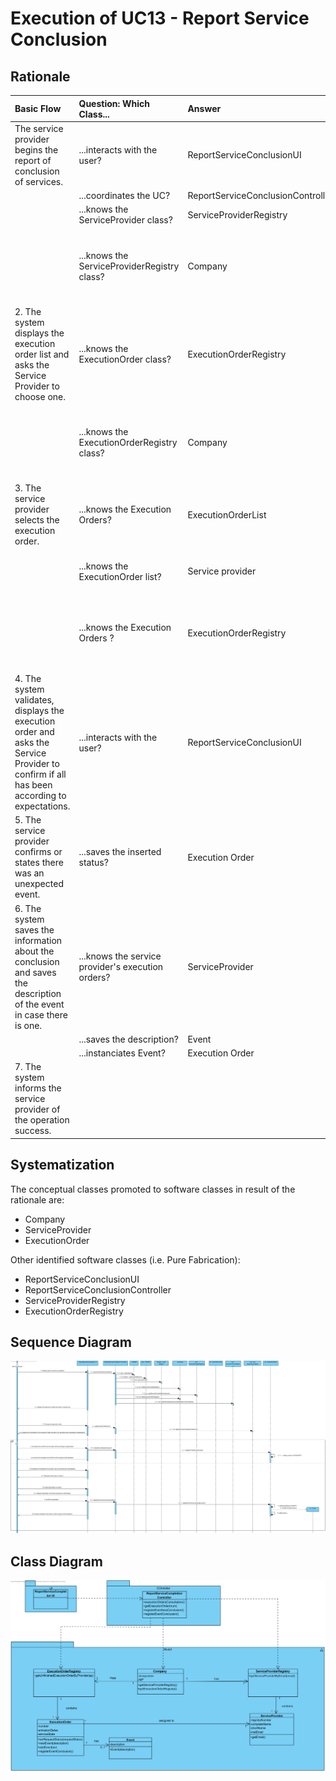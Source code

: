 # Execution of UC13 - Report Service Conclusion

## Rationale

| Basic Flow | Question: Which Class... | Answer | Justification |
|:-------------------------------------------------------------------------------------------------------|:------------------------------------------------------------|:-----------------------------------------------|:---------------------------------------------------------------------------------------------------------------------|
|The service provider begins the report of conclusion of services.|...interacts with the user?| ReportServiceConclusionUI | Pure Fabrication |
||...coordinates the UC?| ReportServiceConclusionController | Controller |
||...knows the ServiceProvider class?| ServiceProviderRegistry | HC + LC |
||...knows the ServiceProviderRegistry class?| Company | HC + LC - The Company delegates it's responsibility (earned by applying Creator - Rule 1) to ServiceProviderRegistry by applying HC+LC.|
|2. The system displays the execution order list and asks the Service Provider to choose one.|...knows the ExecutionOrder class?| ExecutionOrderRegistry  |HC + LC  | |
||...knows the ExecutionOrderRegistry class?| Company | HC + LC - The Company delegates it's responsibility (earned by applying Creator - Rule 1) to ExecutionOrderRegistry by applying HC+LC.|
|3. The service provider selects the execution order.|...knows the Execution Orders?| ExecutionOrderList | Information Expert (IE) - The execution orders list is assigned to ServiceProvider. |
||...knows the ExecutionOrder list?| Service provider |Information Expert (IE) - The execution orders list is assigned to ServiceProvider.|
||...knows the Execution Orders ?| ExecutionOrderRegistry | HC + LC - The Company delegates it's responsibility (earned by applying Creator - Rule 1) to ExecutionOrderRegistry by applying HC+LC.|
|4. The system validates, displays the execution order and asks the Service Provider to confirm if all has been according to expectations.|...interacts with the user?| ReportServiceConclusionUI | Pure fabrication |
|5. The service provider confirms or states there was an unexpected event.|...saves the inserted status?| Execution Order | |
|6. The system saves the information about the conclusion and saves the description of the event in case there is one.|...knows the  service provider's execution orders? | ServiceProvider | IE - ServiceProvider knows all his ExecutionOrder.|
||...saves the description?| Event | IE: Information Expert |
||...instanciates Event?| Execution Order | Creator (rule4) |
|7. The system informs the service provider of the operation success.| | | |

## Systematization

The conceptual classes promoted to software classes in result of the rationale are:

 * Company
 * ServiceProvider
 * ExecutionOrder

Other identified software classes (i.e. Pure Fabrication): 

 * ReportServiceConclusionUI
 * ReportServiceConclusionController
 * ServiceProviderRegistry
 * ExecutionOrderRegistry


##	Sequence Diagram

![SD_UC13.png](SD_UC13.png)


##	Class Diagram

![CD_UC13.png](CD_UC13.png)